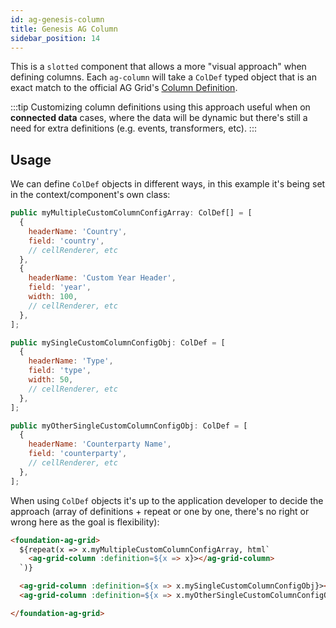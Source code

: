 ```yaml
---
id: ag-genesis-column
title: Genesis AG Column
sidebar_position: 14
---
```


This is a `slotted` component that allows a more "visual approach" when defining columns. Each `ag-column` will take a `ColDef` typed object that is an exact match to the official AG Grid's [Column Definition](https://www.ag-grid.com/javascript-data-grid/column-definitions/).

:::tip 
Customizing column definitions using this approach useful when on **connected data** cases, where the data will be dynamic but there's still a need for extra definitions (e.g. events, transformers, etc).
:::

## Usage

We can define `ColDef` objects in different ways, in this example it's being set in the context/component's own class:

```jsx title="ColDef array setting custom headerName and others"
public myMultipleCustomColumnConfigArray: ColDef[] = [
  {
    headerName: 'Country',
    field: 'country',
    // cellRenderer, etc
  },
  {
    headerName: 'Custom Year Header',
    field: 'year',
    width: 100,
    // cellRenderer, etc
  },
];
```

```jsx title="Two ColDef objects setting custom headerName and others"
public mySingleCustomColumnConfigObj: ColDef = [
  {
    headerName: 'Type',
    field: 'type',
    width: 50,
    // cellRenderer, etc
  },
];

public myOtherSingleCustomColumnConfigObj: ColDef = [
  {
    headerName: 'Counterparty Name',
    field: 'counterparty',
    // cellRenderer, etc
  },
];
```

When using `ColDef` objects it's up to the application developer to decide the approach (array of definitions + repeat or one by one, there's no right or wrong here as the goal is flexibility):

```html title="Using the ColDef array of objects with an extra single object"
<foundation-ag-grid>
  ${repeat(x => x.myMultipleCustomColumnConfigArray, html`
    <ag-grid-column :definition=${x => x}></ag-grid-column>
  `)}

  <ag-grid-column :definition=${x => x.mySingleCustomColumnConfigObj}></ag-grid-column>
  <ag-grid-column :definition=${x => x.myOtherSingleCustomColumnConfigObj}></ag-grid-column>

</foundation-ag-grid>
```
